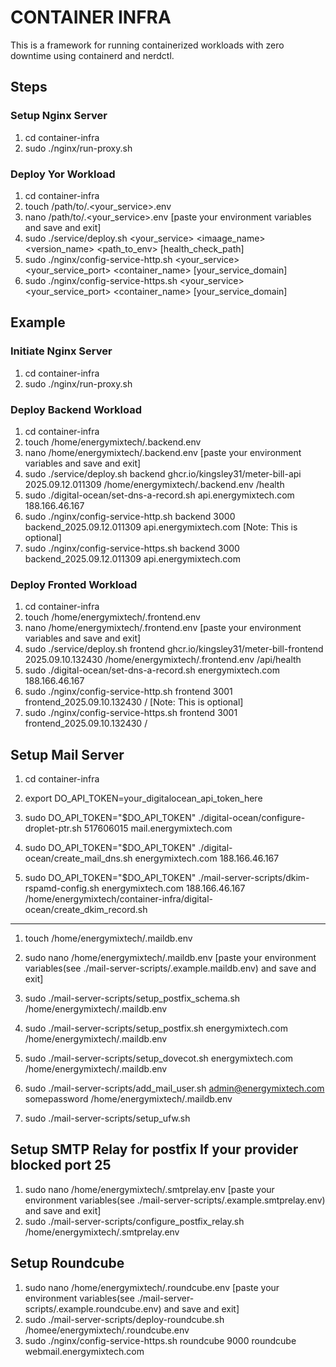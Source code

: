 # CONTAINER INFRA

This is a framework for running containerized workloads with zero downtime using containerd and nerdctl.

## Steps

### Setup Nginx Server

1. cd container-infra
2. sudo ./nginx/run-proxy.sh

### Deploy Yor Workload

1. cd container-infra
2. touch /path/to/.<your_service>.env
3. nano /path/to/.<your_service>.env [paste your environment variables and save and exit]
4. sudo ./service/deploy.sh <your_service> <imaage_name> <version_name> <path_to_env> [health_check_path]
5. sudo ./nginx/config-service-http.sh <your_service> <your_service_port> <container_name> [your_service_domain]
6. sudo ./nginx/config-service-https.sh <your_service> <your_service_port> <container_name> [your_service_domain]

## Example

### Initiate Nginx Server

1. cd container-infra
2. sudo ./nginx/run-proxy.sh

### Deploy Backend Workload

1. cd container-infra
2. touch /home/energymixtech/.backend.env
3. nano /home/energymixtech/.backend.env [paste your environment variables and save and exit]
4. sudo ./service/deploy.sh backend ghcr.io/kingsley31/meter-bill-api 2025.09.12.011309 /home/energymixtech/.backend.env /health
5. sudo ./digital-ocean/set-dns-a-record.sh api.energymixtech.com 188.166.46.167
6. sudo ./nginx/config-service-http.sh backend 3000 backend_2025.09.12.011309 api.energymixtech.com [Note: This is optional]
7. sudo ./nginx/config-service-https.sh backend 3000 backend_2025.09.12.011309 api.energymixtech.com

### Deploy Fronted Workload

1. cd container-infra
2. touch /home/energymixtech/.frontend.env
3. nano /home/energymixtech/.frontend.env [paste your environment variables and save and exit]
4. sudo ./service/deploy.sh frontend ghcr.io/kingsley31/meter-bill-frontend 2025.09.10.132430 /home/energymixtech/.frontend.env /api/health
5. sudo ./digital-ocean/set-dns-a-record.sh energymixtech.com 188.166.46.167
6. sudo ./nginx/config-service-http.sh frontend 3001 frontend_2025.09.10.132430 / [Note: This is optional]
7. sudo ./nginx/config-service-https.sh frontend 3001 frontend_2025.09.10.132430 /

## Setup Mail Server

1. cd container-infra

2. export DO_API_TOKEN=your_digitalocean_api_token_here

3. sudo DO_API_TOKEN="$DO_API_TOKEN" ./digital-ocean/configure-droplet-ptr.sh 517606015 mail.energymixtech.com

4. sudo DO_API_TOKEN="$DO_API_TOKEN" ./digital-ocean/create_mail_dns.sh energymixtech.com 188.166.46.167

5. sudo DO_API_TOKEN="$DO_API_TOKEN" ./mail-server-scripts/dkim-rspamd-config.sh energymixtech.com 188.166.46.167 /home/energymixtech/container-infra/digital-ocean/create_dkim_record.sh

-------------------------------------------------------------------------------

1. touch /home/energymixtech/.maildb.env

2. sudo nano /home/energymixtech/.maildb.env [paste your environment variables(see ./mail-server-scripts/.example.maildb.env) and save and exit]

3. sudo ./mail-server-scripts/setup_postfix_schema.sh /home/energymixtech/.maildb.env
4. sudo ./mail-server-scripts/setup_postfix.sh energymixtech.com /home/energymixtech/.maildb.env
5. sudo ./mail-server-scripts/setup_dovecot.sh energymixtech.com /home/energymixtech/.maildb.env
6. sudo ./mail-server-scripts/add_mail_user.sh <admin@energymixtech.com> somepassword /home/energymixtech/.maildb.env
7. sudo ./mail-server-scripts/setup_ufw.sh

## Setup SMTP Relay for postfix If your provider blocked port 25

1. sudo nano /home/energymixtech/.smtprelay.env [paste your environment variables(see ./mail-server-scripts/.example.smtprelay.env) and save and exit]
2. sudo ./mail-server-scripts/configure_postfix_relay.sh /home/energymixtech/.smtprelay.env

## Setup Roundcube

1. sudo nano /home/energymixtech/.roundcube.env [paste your environment variables(see ./mail-server-scripts/.example.roundcube.env) and save and exit]
2. sudo ./mail-server-scripts/deploy-roundcube.sh /homee/energymixtech/.roundcube.env
3. sudo ./nginx/config-service-https.sh roundcube 9000 roundcube webmail.energymixtech.com
